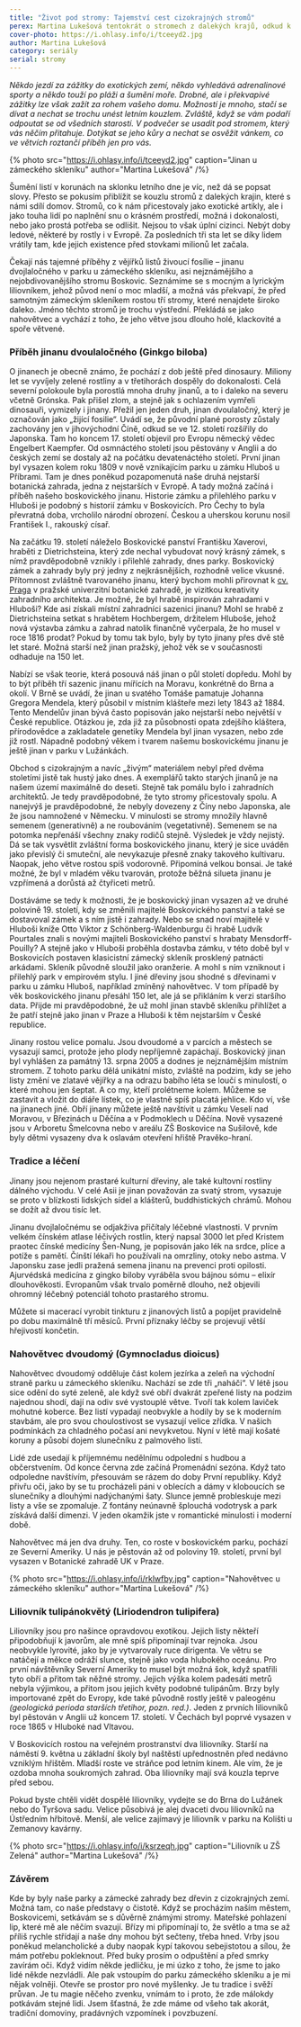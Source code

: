 ```yaml
---
title: "Život pod stromy: Tajemství cest cizokrajných stromů"
perex: Martina Lukešová tentokrát o stromech z dalekých krajů, odkud k nám přicestovaly jako exotické artikly.
cover-photo: https://i.ohlasy.info/i/tceeyd2.jpg
author: Martina Lukešová
category: seriály
serial: stromy
---
```


*Někdo jezdí za zážitky do exotických zemí, někdo vyhledává adrenalinové sporty a někdo touží po pláži a šumění moře. Drobné, ale i překvapivé zážitky lze však zažít za rohem vašeho domu. Možností je mnoho, stačí se dívat a nechat se trochu unést letním kouzlem. Zvláště, když se vám podaří odpoutat se od všedních starostí. V podvečer se usadit pod stromem, který vás něčím přitahuje. Dotýkat se jeho kůry a nechat se osvěžit vánkem, co ve větvích roztančí příběh jen pro vás.*

{% photo src="https://i.ohlasy.info/i/tceeyd2.jpg" caption="Jinan u zámeckého skleníku" author="Martina Lukešová" /%}

Šumění listí v korunách na sklonku letního dne je víc, než dá se popsat slovy. Přesto se pokusím přiblížit se kouzlu stromů z dalekých krajin, které s námi sdílí domov. Stromů, co k nám přicestovaly jako exotické artikly, ale i jako touha lidí po naplnění snu o krásném prostředí, možná i dokonalosti, nebo jako prostá potřeba se odlišit. Nejsou to však úplní cizinci. Nebýt doby ledové, některé by rostly i v Evropě. Za posledních tři sta let se díky lidem vrátily tam, kde jejich existence před stovkami milionů let začala.

Čekají nás tajemné příběhy z vějířků listů živoucí fosílie – jinanu dvojlaločného v parku u zámeckého skleníku, asi nejznámějšího a nejobdivovanějšího stromu Boskovic. Seznámíme se s mocným a lyrickým liliovníkem, jehož původ není o moc mladší, a možná vás překvapí, že před samotným zámeckým skleníkem rostou tří stromy, které nenajdete široko daleko. Jméno těchto stromů je trochu výstřední. Překládá se jako nahovětvec a vychází z toho, že jeho větve jsou dlouho holé, klackovité a spoře větvené.

### Příběh jinanu dvoulaločného (Ginkgo biloba)

O jinanech je obecně známo, že pochází z dob ještě před dinosaury. Miliony let se vyvíjely zelené rostliny a v třetihorách dospěly do dokonalosti. Celá severní polokoule byla porostlá mnoha druhy jinanů, a to i daleko na severu včetně Grónska. Pak přišel zlom, a stejně jak s ochlazením vymřeli dinosauři, vymizely i jinany. Přežil jen jeden druh, jinan dvoulaločný, který je označován jako „žijící fosilie“. Uvádí se, že původní plané porosty zůstaly zachovány jen v jihovýchodní Číně, odkud se ve 12. století rozšířily do Japonska. Tam ho koncem 17. století objevil pro Evropu německý vědec Engelbert Kaempfer. Od osmnáctého století jsou pěstovány v Anglii a do českých zemí se dostaly až na počátku devatenáctého století. První jinan byl vysazen kolem roku 1809 v nově vznikajícím parku u zámku Hluboš u Příbrami. Tam je dnes poněkud pozapomenutá naše druhá nejstarší botanická zahrada, jedna z nejstarších v Evropě. A tady možná začíná i příběh našeho boskovického jinanu. Historie zámku a přilehlého parku v Hluboši je podobný s historií zámku v Boskovicích. Pro Čechy to byla převratná doba, vrcholilo národní obrození. Českou a uherskou korunu nosil František I., rakouský císař.

Na začátku 19. století náleželo Boskovické panství Františku Xaverovi, hraběti z Dietrichsteina, který zde nechal vybudovat nový krásný zámek, s nímž pravděpodobně vznikly i přilehlé zahrady, dnes parky. Boskovický zámek a zahrady byly prý jedny z nejkrásnějších, rozhodně velice vkusné. Přítomnost zvláštně tvarovaného jinanu, který bychom mohli přirovnat k [cv. Praga](https://cs.wikipedia.org/wiki/Jinan_dvoulalo%C4%8Dn%C3%BD_Praga) v pražské univerzitní botanické zahradě, je vizitkou kreativity zahradního architekta. Je možné, že byl hrabě inspirován zahradami v Hluboši? Kde asi získali místní zahradníci sazenici jinanu? Mohl se hrabě z Dietrichsteina setkat s hrabětem Hochbergem, držitelem Hluboše, jehož nová výstavba zámku a zahrad natolik finančně vyčerpala, že ho musel v roce 1816 prodat? Pokud by tomu tak bylo, byly by tyto jinany přes dvě stě let staré. Možná starší než jinan pražský, jehož věk se v současnosti odhaduje na 150 let.

Nabízí se však teorie, která posouvá náš jinan o půl století dopředu. Mohl by to být příběh tří sazenic jinanu mířících na Moravu, konkrétně do Brna a okolí. V Brně se uvádí, že jinan u svatého Tomáše pamatuje Johanna Gregora Mendela, který působil v místním klášteře mezi lety 1843 až 1884. Tento Mendelův jinan bývá často popisován jako nejstarší nebo největší v České republice. Otázkou je, zda již za působnosti opata zdejšího kláštera, přírodovědce a zakladatele genetiky Mendela byl jinan vysazen, nebo zde již rostl. Nápadně podobný věkem i tvarem našemu boskovickému jinanu je ještě jinan v parku v Lužánkách.

Obchod s cizokrajným a navíc „živým“ materiálem nebyl před dvěma stoletími jistě tak hustý jako dnes. A exemplářů takto starých jinanů je na našem území maximálně do deseti. Stejně tak pomálu bylo i zahradních architektů. Je tedy pravděpodobné, že tyto stromy přicestovaly spolu. A nanejvýš je pravděpodobné, že nebyly dovezeny z Číny nebo Japonska, ale že jsou namnožené v Německu. V minulosti se stromy množily hlavně semenem (generativně) a ne roubováním (vegetativně). Semenem se na potomka nepřenáší všechny znaky rodičů stejně. Výsledek je vždy nejistý.  Dá se tak vysvětlit zvláštní forma boskovického jinanu, který je sice uváděn jako převislý či smuteční, ale nevykazuje přesně znaky takového kultivaru. Naopak, jeho větve rostou spíš vodorovně. Připomíná velkou bonsai. Je také možné, že byl v mladém věku tvarován, protože běžná silueta jinanu je vzpřímená a dorůstá až čtyřiceti metrů.

Dostáváme se tedy k možnosti, že je boskovický jinan vysazen až ve druhé polovině 19. století, kdy se změnili majitelé Boskovického panství a také se dostavoval zámek a s ním jistě i zahrady. Nebo se snad noví majitelé v Hluboši kníže Otto Viktor z Schönberg-Waldenburgu či hrabě Ludvík Pourtales znali s novými majiteli Boskovického panství s hrabaty Mensdorff-Pouilly? A stejně jako v Hluboši proběhla dostavba zámku, v této době byl v Boskovicích postaven klasicistní zámecký skleník prosklený patnácti arkádami. Skleník původně sloužil jako oranžerie. A mohl s ním vzniknout i přilehlý park v empirovém stylu. I jiné dřeviny jsou shodné s dřevinami v parku u zámku Hluboš, například zmíněný nahovětvec. V tom případě by věk boskovického jinanu přesáhl 150 let, ale já se přikláním k verzi staršího data. Přijde mi pravděpodobné, že už mohl jinan stavbě skleníku přihlížet a že patří stejně jako jinan v Praze a Hluboši k těm nejstarším v České republice.

Jinany rostou velice pomalu. Jsou dvoudomé a v parcích a městech se vysazují samci, protože jeho plody nepříjemně zapáchají. Boskovický jinan byl vyhlášen za památný 13. srpna 2005 a dodnes je nejznámějším místním stromem. Z tohoto parku dělá unikátní místo, zvláště na podzim, kdy se jeho listy změní ve zlatavé vějířky a na odrazu babího léta se loučí s minulostí, o které mohou jen šeptat. A co my, kteří prolétneme kolem. Můžeme se zastavit a vložit do diáře lístek, co je vlastně spíš placatá jehlice. Kdo ví, vše na jinanech jiné. 
Obří jinany můžete ještě navštívit u zámku Veselí nad Moravou, v Březinách u Děčína a v Podmoklech u Děčína. Nově vysazené jsou v Arboretu Šmelcovna nebo v areálu ZŠ Boskovice na Sušilově, kde byly dětmi vysazeny dva k oslavám otevření hřiště Pravěko-hraní.

### Tradice a léčení

Jinany jsou nejenom prastaré kulturní dřeviny, ale také kultovní rostliny dálného východu. V celé Asii je jinan považován za svatý strom, vysazuje se proto v blízkosti lidských sídel a klášterů, buddhistických chrámů. Mohou se dožít až dvou tisíc let.

Jinanu dvojlaločnému se odjakživa přičítaly léčebné vlastnosti. V prvním velkém čínském atlase léčivých rostlin, který napsal 3000 let před Kristem praotec čínské medicíny Šen-Nung, je popisován jako lék na srdce, plíce a potíže s pamětí. Čínští lékaři ho používali na omrzliny, otoky nebo astma. V Japonsku zase jedli pražená semena jinanu na prevenci proti opilosti. Ajurvédská medicína z gingko biloby vyráběla svou bájnou sómu – elixír dlouhověkosti. Evropanům však trvalo poměrně dlouho, než objevili ohromný léčebný potenciál tohoto prastarého stromu.

Můžete si macerací vyrobit tinkturu z jinanových listů a popíjet pravidelně po dobu maximálně tří měsíců. První příznaky léčby se projevují větší hřejivostí končetin. 

### Nahovětvec dvoudomý (Gymnocladus dioicus) 

Nahovětvec dvoudomý odděluje část kolem jezírka a zeleň na východní straně parku u zámeckého skleníku. Nachází se zde tři „naháči“. V létě jsou sice odění do syté zeleně, ale když své obří dvakrát zpeřené listy na podzim najednou shodí, dají na odiv své vystouplé větve. Tvoří tak kolem laviček mohutné koberce. Bez listí vypadají neobvykle a hodily by se k moderním stavbám, ale pro svou choulostivost se vysazují velice zřídka. V našich podmínkách za chladného počasí ani nevykvetou. Nyní v létě mají košaté koruny a působí dojem slunečníku z palmového listí. 

Lidé zde usedají k příjemnému nedělnímu odpolední s hudbou a občerstvením. Od konce června zde začíná Promenádní sezóna. Když tato odpoledne navštívím, přesouvám se rázem do doby První republiky. Když přivřu oči, jako by se tu procházeli páni v oblecích a dámy v kloboucích se slunečníky a dlouhými nadýchanými šaty. Slunce jemně probleskuje mezi listy a vše se zpomaluje. Z fontány neúnavně šplouchá vodotrysk a park získává další dimenzi. V jeden okamžik jste v romantické minulosti i moderní době. 

Nahovětvec má jen dva druhy. Ten, co roste v boskovickém parku, pochází ze Severní Ameriky. U nás je pěstován až od poloviny 19. století, první byl vysazen v Botanické zahradě UK v Praze. 

{% photo src="https://i.ohlasy.info/i/rklwfby.jpg" caption="Nahovětvec u zámeckého skleníku" author="Martina Lukešová" /%}

### Liliovník tulipánokvětý (Liriodendron tulipifera)

Liliovníky jsou pro našince opravdovou exotikou. Jejich listy někteří připodobňují k javorům, ale mně spíš připomínají tvar rejnoka. Jsou neobvykle lyrovité, jako by je vytvarovaly ruce dirigenta. Ve větru se natáčejí a měkce odráží slunce, stejně jako voda hlubokého oceánu. Pro první návštěvníky Severní Ameriky to musel být možná šok, když spatřili tyto obří a přitom tak něžné stromy. Jejich výška kolem padesáti metrů nebyla výjimkou, a přitom jsou jejich květy podobné tulipánům. Brzy byly importované zpět do Evropy, kde také původně rostly ještě v paleogénu *(geologická perioda starších třetihor, pozn. red.)*. Jeden z prvních liliovníků byl pěstován v Anglii už koncem 17. století. V Čechách byl poprvé vysazen v roce 1865 v Hluboké nad Vltavou.

V Boskovicích rostou na veřejném prostranství dva liliovníky. Starší na náměstí 9. května u základní školy byl naštěstí upřednostněn před nedávno vzniklým hřištěm. Mladší roste ve stráňce pod letním kinem. Ale vím, že je ozdoba mnoha soukromých zahrad. Oba liliovníky mají svá kouzla teprve před sebou.

Pokud byste chtěli vidět dospělé liliovníky, vydejte se do Brna do Lužánek nebo do Tyršova sadu. Velice působivá je alej dvaceti dvou liliovníků na Ústředním hřbitově. Menší, ale velice zajímavý je liliovník v parku na Kolišti u Zemanovy kavárny.

{% photo src="https://i.ohlasy.info/i/ksrzeqh.jpg" caption="Liliovník u ZŠ Zelená" author="Martina Lukešová" /%}

### Závěrem

Kde by byly naše parky a zámecké zahrady bez dřevin z cizokrajných zemí. Možná tam, co naše představy o čistotě. Když se procházím naším městem, Boskovicemi, setkávám se s důvěrně známými stromy. Mateřské pohlazení lip, které mě ale něčím svazují. Břízy mi připomínají to, že světlo a tma se až příliš rychle střídají a naše dny mohou být sečteny, třeba hned. Vrby jsou poněkud melancholické a duby naopak kypí takovou sebejistotou a sílou, že mám potřebu pokleknout. Před buky prosím o odpuštění a před smrky zavírám oči. Když vidím někde jedličku, je mi úzko z toho, že jsme to jako lidé někde nezvládli. Ale pak vstoupím do parku zámeckého skleníku a je mi nějak volněji. Otevře se prostor pro nové myšlenky. Je tu tradice i svěží průvan. Je tu magie něčeho zvenku, vnímám to i proto, že zde málokdy potkávám stejné lidi. Jsem šťastná, že zde máme od všeho tak akorát, tradiční domoviny, pradávných vzpomínek i povzbuzení.
